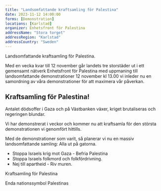 ```yaml
---
title: "Landsomfattande kraftsamling för Palestina"
date: 2023-11-12 14:00:00
forms: [Demonstration]
locations: [Karlstad]
organizer: Enhetsfront för Palestina
addressName: "Stora torget"
addressRegion: "Karlstad"
addressCountry: "Sweden"
---
```

Landsomfattande kraftsamling för Palestina.

Med en vecka kvar till 12 november går landets tre storstäder ut i ett gemensamt nätverk Enhetsfront för Palestina med uppmaning till landsomfattande demonstrationer 12 november kl 13.00 vi inleder nu en samordning av våra demonstrationer för att maximera vår påverkan.

## Kraftsamling för Palestina! 

Antalet dödsoffer i Gaza och på Västbanken växer, kriget brutaliseras och regeringen blundar.

Vi har demonstrerat i veckor och kommer nu att kraftsamla för den största demonstrationen vi genomfört hittills.

Med de demonstrationer som varit, så planerar vi nu en massiv landsomfattande samling: Alla ut på gatorna. 

- Stoppa Israels krig mot Gaza - Befria Palestina
- Stoppa Israels folkmord och folkfördrivning.
- Nej till apartheid - Riv muren.

Kraftsamling för Palestina

Enda nationssymbol Palestinas